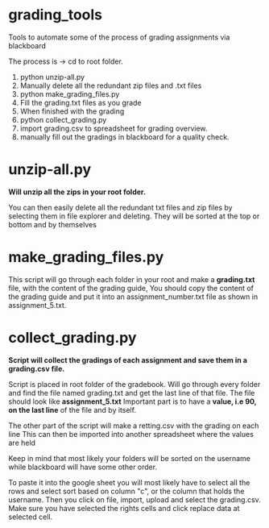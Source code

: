# grading_tools
Tools to automate some of the process of grading assignments via blackboard

The process is -> cd to root folder.

1. python unzip-all.py
2. Manually delete all the redundant zip files and .txt files
3. python make_grading_files.py
4. Fill the grading.txt files as you grade
5. When finished with the grading
6. python collect_grading.py
7. import grading.csv to spreadsheet for grading overview.
8. manually fill out the gradings in blackboard for a quality check.


# unzip-all.py

**Will unzip all the zips in your root folder.** 

You can then easily delete all the redundant txt files and zip files by selecting them in file explorer and deleting. They will be sorted at the top or bottom and by themselves

# make_grading_files.py

This script will go through each folder in your root and make a **grading.txt** file, with the content of the grading guide, You should copy the content of the grading guide and put it into an assignment_number.txt file as shown in assignment_5.txt.


# collect_grading.py

**Script will collect the gradings of each assignment and save them in a **grading.csv** file.**

Script is placed in root folder of the gradebook.
Will go through every folder and find the file named grading.txt and get the last line of that file.
The file should look like **assignment_5.txt**
Important part is to have a **value, i.e 90, on the last line** of the file and by itself. 

The other part of the script will make a retting.csv with the grading on each line
This can then be imported into another spreadsheet where the values are held

Keep in mind that most likely your folders will be sorted on the username while blackboard will have some other order.

To paste it into the google sheet you will most likely have to select all the rows and select sort based on column "c", or the column that holds the username. Then you click on file, import, upload and select the grading.csv. Make sure you have selected the rights cells and click replace data at selected cell. 

